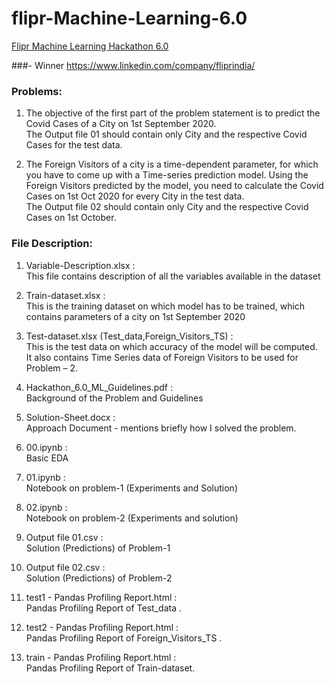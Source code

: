 # flipr-Machine-Learning-6.0
  [Flipr Machine Learning Hackathon 6.0](https://flipr.ai/hackathon/)
  
###- Winner
https://www.linkedin.com/company/fliprindia/


### Problems:

1. The objective of the first part of the problem statement is to predict the Covid Cases of a
   City on 1st September 2020. <br>
   The Output file 01 should contain only City and the respective Covid Cases for the test data.

2. The Foreign Visitors of a city is a time-dependent parameter, for which you have to come up
   with a Time-series prediction model. Using the Foreign Visitors predicted by the model, you
   need to calculate the Covid Cases on 1st Oct 2020 for every City in the test data.<br>
   The Output file 02 should contain only City and the respective Covid Cases on 1st October.

### File Description:

1.  Variable-Description.xlsx :<br>
    This file contains description of all the variables available in the dataset

2.  Train-dataset.xlsx :<br>
    This is the training dataset on which model has to be trained, which contains parameters of a
    city on 1st September 2020

3.  Test-dataset.xlsx (Test_data,Foreign_Visitors_TS) :<br>
    This is the test data on which accuracy of the model will be computed. <br>
    It also contains Time Series data of Foreign Visitors to be used for Problem – 2.

4.  Hackathon_6.0_ML_Guidelines.pdf :<br>
    Background of the Problem and Guidelines

5.  Solution-Sheet.docx :<br>
    Approach Document - mentions briefly how I solved the problem.

6.  00.ipynb :<br>
    Basic EDA

7.  01.ipynb :<br>
    Notebook on problem-1 (Experiments and Solution)

8.  02.ipynb :<br>
    Notebook on problem-2 (Experiments and solution)

9.  Output file 01.csv :<br>
    Solution (Predictions) of Problem-1

10. Output file 02.csv :<br>
    Solution (Predictions) of Problem-2

11. test1 - Pandas Profiling Report.html :<br>
    Pandas Profiling Report of Test_data .

12. test2 - Pandas Profiling Report.html :<br>
    Pandas Profiling Report of Foreign_Visitors_TS .

13. train - Pandas Profiling Report.html :<br>
    Pandas Profiling Report of Train-dataset.
